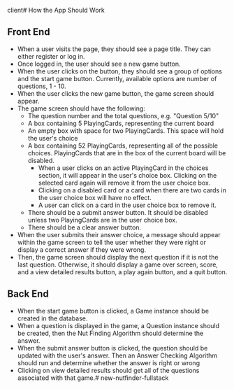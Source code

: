 client# How the App Should Work
## Front End
* When a user visits the page, they should see a page title. They can either register or log in.
* Once logged in, the user should see a new game button.
* When the user clicks on the button, they should see a group of options and the start game button. Currently, available options are number of questions, 1 - 10.
* When the user clicks the new game button, the game screen should appear.
* The game screen should have the following:
  * The question number and the total questions, e.g. "Question 5/10"
  * A box containing 5 PlayingCards, representing the current board
  * An empty box with space for two PlayingCards. This space will hold the user's choice
  * A box containing 52 PlayingCards, representing all of the possible choices. PlayingCards that are in the box of the current board will be disabled.
    * When a user clicks on an active PlayingCard in the choices section, it will appear in the user's choice box. Clicking on the selected card again will remove it from the user choice box.
    * Clicking on a disabled card or a card when there are two cards in the user choice box will have no effect.
    * A user can click on a card in the user choice box to remove it.
  * There should be a submit answer button. It should be disabled unless two PlayingCards are in the user choice box.
  * There should be a clear answer button.
* When the user submits their answer choice, a message should appear within the game screen to tell the user whether they were right or display a correct answer if they were wrong. 
* Then, the game screen should display the next question if it is not the last question. Otherwise, it should display a game over screen, score, and a view detailed results button, a play again button, and a quit button.

## Back End
* When the start game button is clicked, a Game instance should be created in the database.
* When a question is displayed in the game, a Question instance should be created, then the Nut Finding Algorithm should determine the answer.
* When the submit answer button is clicked, the question should be updated with the user's answer. Then an Answer Checking Algorithm should run and determine whether the answer is right or wrong
* Clicking on view detailed results should get all of the questions associated with that game.#   n e w - n u t f i n d e r - f u l l s t a c k  
 